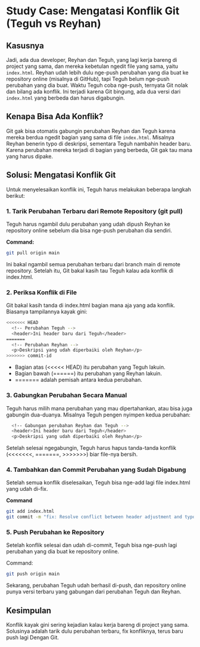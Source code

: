 # Study Case: Mengatasi Konflik Git (Teguh vs Reyhan)

## Kasusnya

Jadi, ada dua developer, Reyhan dan Teguh, yang lagi kerja bareng di project yang sama, dan mereka kebetulan ngedit file yang sama, yaitu `index.html`. Reyhan udah lebih dulu nge-push perubahan yang dia buat ke repository online (misalnya di GitHub), tapi Teguh belum nge-push perubahan yang dia buat. Waktu Teguh coba nge-push, ternyata Git nolak dan bilang ada konflik. Ini terjadi karena Git bingung, ada dua versi dari `index.html` yang berbeda dan harus digabungin.

## Kenapa Bisa Ada Konflik?

Git gak bisa otomatis gabungin perubahan Reyhan dan Teguh karena mereka berdua ngedit bagian yang sama di file `index.html`. Misalnya Reyhan benerin typo di deskripsi, sementara Teguh nambahin header baru. Karena perubahan mereka terjadi di bagian yang berbeda, Git gak tau mana yang harus dipake.

## Solusi: Mengatasi Konflik Git

Untuk menyelesaikan konflik ini, Teguh harus melakukan beberapa langkah berikut:

### 1. **Tarik Perubahan Terbaru dari Remote Repository (git pull)**

Teguh harus ngambil dulu perubahan yang udah dipush Reyhan ke repository online sebelum dia bisa nge-push perubahan dia sendiri.

**Command:**
```bash
git pull origin main
```

Ini bakal ngambil semua perubahan terbaru dari branch main di remote repository. Setelah itu, Git bakal kasih tau Teguh kalau ada konflik di index.html.

### 2. **Periksa Konflik di File**

Git bakal kasih tanda di index.html bagian mana aja yang ada konflik. Biasanya tampilannya kayak gini:

```bash
<<<<<<< HEAD
  <!-- Perubahan Teguh -->
  <header>Ini header baru dari Teguh</header>
=======
  <!-- Perubahan Reyhan -->
  <p>Deskripsi yang udah diperbaiki oleh Reyhan</p>
>>>>>>> commit-id
```

- Bagian atas (<<<<< HEAD) itu perubahan yang Teguh lakuin.
- Bagian bawah (======) itu perubahan yang Reyhan lakuin.
- ======= adalah pemisah antara kedua perubahan.

### 3. **Gabungkan Perubahan Secara Manual**

Teguh harus milih mana perubahan yang mau dipertahankan, atau bisa juga gabungin dua-duanya. Misalnya Teguh pengen nyimpen kedua perubahan:

```bash
  <!-- Gabungan perubahan Reyhan dan Teguh -->
  <header>Ini header baru dari Teguh</header>
  <p>Deskripsi yang udah diperbaiki oleh Reyhan</p>
```

Setelah selesai ngegabungin, Teguh harus hapus tanda-tanda konflik (<<<<<<<, =======, >>>>>>>) biar file-nya bersih.

### 4. **Tambahkan dan Commit Perubahan yang Sudah Digabung**

Setelah semua konflik diselesaikan, Teguh bisa nge-add lagi file index.html yang udah di-fix.

**Command**
```bash
git add index.html
git commit -m "fix: Resolve conflict between header adjustment and typo fix"
```
### 5. **Push Perubahan ke Repository**

Setelah konflik selesai dan udah di-commit, Teguh bisa nge-push lagi perubahan yang dia buat ke repository online.

Command:
```bash
git push origin main
```

Sekarang, perubahan Teguh udah berhasil di-push, dan repository online punya versi terbaru yang gabungan dari perubahan Teguh dan Reyhan.

## Kesimpulan

Konflik kayak gini sering kejadian kalau kerja bareng di project yang sama. Solusinya adalah tarik dulu perubahan terbaru, fix konfliknya, terus baru push lagi Dengan Git.

